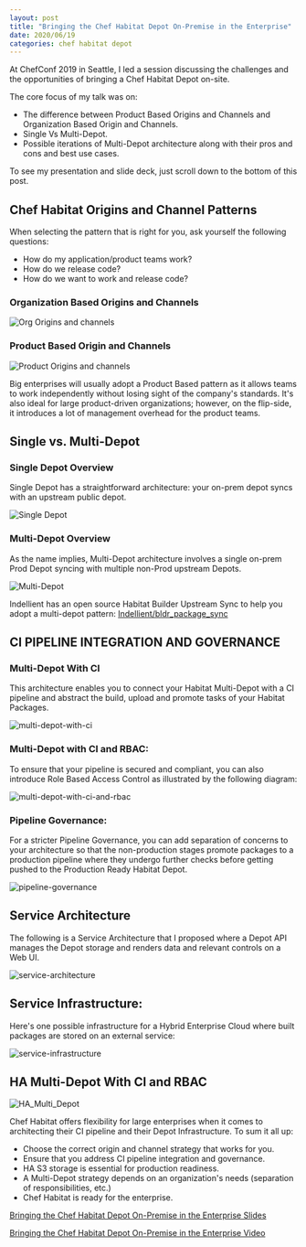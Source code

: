 ```yaml
---
layout: post
title: "Bringing the Chef Habitat Depot On-Premise in the Enterprise"
date: 2020/06/19
categories: chef habitat depot
---
```


At ChefConf 2019 in Seattle, I led a session discussing the challenges and the
opportunities of bringing a Chef Habitat Depot on-site.

The core focus of my talk was on: 

- The difference between Product Based Origins and Channels and Organization Based
Origin and Channels.
- Single Vs Multi-Depot.
- Possible iterations of Multi-Depot architecture along with their pros and cons
and best use cases. 

To see my presentation and slide deck, just scroll down to the bottom of this post.

## Chef Habitat Origins and Channel Patterns

When selecting the pattern that is right for you, ask yourself the following questions:

- How do my application/product teams work?
- How do we release code?
- How do we want to work and release code?

### Organization Based Origins and Channels 

![Org Origins and channels](/img/org_based_origin-300x169.jpg)

### Product Based Origin and Channels

![Product Origins and channels](/img/Product_Based_Origin.jpg)

Big enterprises will usually adopt a Product Based pattern as it allows teams to
work independently without losing sight of the company's standards. It's also
ideal for large product-driven organizations; however, on the flip-side, it
introduces a lot of management overhead for the product teams.

## Single vs. Multi-Depot

### Single Depot Overview

Single Depot has a straightforward architecture: your on-prem depot syncs with
an upstream public depot.

![Single Depot](/img/single-depot.jpg)

### Multi-Depot Overview

As the name implies, Multi-Depot architecture involves a single on-prem Prod Depot
syncing with multiple non-Prod upstream Depots.

![Multi-Depot](/img/multi-depot.jpg)


Indellient has an open source Habitat Builder Upstream Sync to help you adopt a
multi-depot pattern: [Indellient/bldr_package_sync](https://github.com/Indellient/bldr_package_sync)

## CI PIPELINE INTEGRATION AND GOVERNANCE

### Multi-Depot With CI

This architecture enables you to connect your Habitat Multi-Depot with a CI
pipeline and abstract the build, upload and promote tasks of your Habitat Packages.

![multi-depot-with-ci](/img/multi-depot-with-ci.jpg)

### Multi-Depot with CI and RBAC:

To ensure that your pipeline is secured and compliant, you can also introduce
Role Based Access Control as illustrated by the following diagram:

![multi-depot-with-ci-and-rbac](/img/multi-depot-with-ci-and-rbac.jpg)

### Pipeline Governance:

For a stricter Pipeline Governance, you can add separation of concerns to your
architecture so that the non-production stages promote packages to a production
pipeline where they undergo further checks before getting pushed to the
Production Ready Habitat Depot.

![pipeline-governance](/img/pipeline-governance.jpg)

## Service Architecture

The following is a Service Architecture that I proposed where a Depot API manages
the Depot storage and renders data and relevant controls on a Web UI.

![service-architecture](/img/service-architecture.jpg)

## Service Infrastructure:

Here's one possible infrastructure for a Hybrid Enterprise Cloud where built
packages are stored on an external service:

![service-infrastructure](/img/service-infrastructure.jpg)

## HA Multi-Depot With CI and RBAC

![HA_Multi_Depot](/img/HA_Multi_Depot.jpg)

Chef Habitat offers flexibility for large enterprises when it comes to architecting
their CI pipeline and their Depot Infrastructure. To sum it all up:

- Choose the correct origin and channel strategy that works for you.
- Ensure that you address CI pipeline integration and governance.
- HA S3 storage is essential for production readiness.
- A Multi-Depot strategy depends on an organization's needs (separation of responsibilities, etc.)
- Chef Habitat is ready for the enterprise.


[Bringing the Chef Habitat Depot On-Premise in the Enterprise Slides](https://www.slideshare.net/Indellient/bringing-the-chef-habitat-depot-onpremise-in-the-enterprise)

[Bringing the Chef Habitat Depot On-Premise in the Enterprise Video](https://youtu.be/GcGb9d3ERn4)
